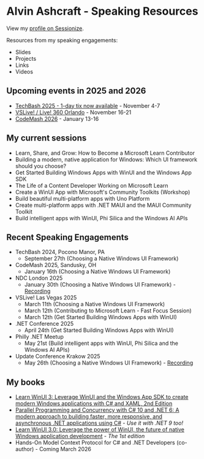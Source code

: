 # Alvin Ashcraft - Speaking Resources

View my [profile on Sessionize](https://sessionize.com/alvinashcraft/).

Resources from my speaking engagements:

- Slides
- Projects
- Links
- Videos

## Upcoming events in 2025 and 2026

- [TechBash 2025 - 1-day tix now available](https://techbash.com/) - November 4-7
- [VSLive! / Live! 360 Orlando](https://vslive.com/ecg/live360events/events/orlando-2025/vslive.aspx) - November 16-21
- [CodeMash 2026](https://events.codemash.org/2026CodeMashConference#/) - January 13-16

## My current sessions

- Learn, Share, and Grow: How to Become a Microsoft Learn Contributor
- Building a modern, native application for Windows: Which UI framework should you choose?
- Get Started Building Windows Apps with WinUI and the Windows App SDK
- The Life of a Content Developer Working on Microsoft Learn
- Create a WinUI App with Microsoft's Community Toolkits (Workshop)
- Build beautiful multi-platform apps with Uno Platform
- Create multi-platform apps with .NET MAUI and the MAUI Community Toolkit
- Build intelligent apps with WinUI, Phi Silica and the Windows AI APIs

## Recent Speaking Engagements

- TechBash 2024, Pocono Manor, PA
  - September 27th (Choosing a Native Windows UI Framework)
- CodeMash 2025, Sandusky, OH
  - January 16th (Choosing a Native Windows UI Framework)
- NDC London 2025
  - January 30th (Choosing a Native Windows UI Framework) - [Recording](https://www.youtube.com/watch?v=tB32vhWq3iU)
- VSLive! Las Vegas 2025
  - March 11th (Choosing a Native Windows UI Framework)
  - March 12th (Contributing to Microsoft Learn - Fast Focus Session)
  - March 12th (Get Started Building Windows Apps with WinUI)
- .NET Conference 2025
  - April 24th (Get Started Building Windows Apps with WinUI)
- Philly .NET Meetup
  - May 21st (Build intelligent apps with WinUI, Phi Silica and the Windows AI APIs)
- Update Conference Krakow 2025
  - May 26th (Choosing a Native Windows UI Framework) - [Recording](https://www.youtube.com/watch?v=DH3xvO05lI0)

## My books

- [Learn WinUI 3: Leverage WinUI and the Windows App SDK to create modern Windows applications with C# and XAML, 2nd Edition](https://www.amazon.com/Learn-WinUI-Leverage-Windows-applications/dp/1805120069/)
- [Parallel Programming and Concurrency with C# 10 and .NET 6: A modern approach to building faster, more responsive, and asynchronous .NET applications using C#](https://www.amazon.com/Parallel-Programming-Concurrency-NET-asynchronous/dp/1803243678/) - *Use it with .NET 9 too!*
- [Learn WinUI 3.0: Leverage the power of WinUI, the future of native Windows application development](https://www.amazon.com/Learn-WinUI-3-0-application-development/dp/1800208669/) - *The 1st edition*
- Hands-On Model Context Protocol for C# and .NET Developers (co-author) - Coming March 2026
